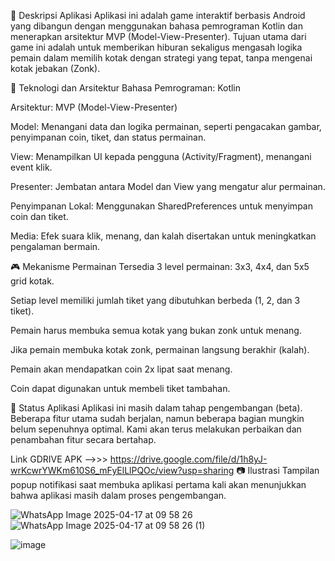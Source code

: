 🧠 Deskripsi Aplikasi
Aplikasi ini adalah game interaktif berbasis Android yang dibangun dengan menggunakan bahasa pemrograman Kotlin dan menerapkan arsitektur MVP (Model-View-Presenter). Tujuan utama dari game ini adalah untuk memberikan hiburan sekaligus mengasah logika pemain dalam memilih kotak dengan strategi yang tepat, tanpa mengenai kotak jebakan (Zonk).

🔧 Teknologi dan Arsitektur
Bahasa Pemrograman: Kotlin

Arsitektur: MVP (Model-View-Presenter)

Model: Menangani data dan logika permainan, seperti pengacakan gambar, penyimpanan coin, tiket, dan status permainan.

View: Menampilkan UI kepada pengguna (Activity/Fragment), menangani event klik.

Presenter: Jembatan antara Model dan View yang mengatur alur permainan.

Penyimpanan Lokal: Menggunakan SharedPreferences untuk menyimpan coin dan tiket.

Media: Efek suara klik, menang, dan kalah disertakan untuk meningkatkan pengalaman bermain.

🎮 Mekanisme Permainan
Tersedia 3 level permainan: 3x3, 4x4, dan 5x5 grid kotak.

Setiap level memiliki jumlah tiket yang dibutuhkan berbeda (1, 2, dan 3 tiket).

Pemain harus membuka semua kotak yang bukan zonk untuk menang.

Jika pemain membuka kotak zonk, permainan langsung berakhir (kalah).

Pemain akan mendapatkan coin 2x lipat saat menang.

Coin dapat digunakan untuk membeli tiket tambahan.

📌 Status Aplikasi
Aplikasi ini masih dalam tahap pengembangan (beta). Beberapa fitur utama sudah berjalan, namun beberapa bagian mungkin belum sepenuhnya optimal. Kami akan terus melakukan perbaikan dan penambahan fitur secara bertahap.

Link GDRIVE APK -->>> https://drive.google.com/file/d/1h8yJ-wrKcwrYWKm610S6_mFyElLlPQOc/view?usp=sharing
📷 Ilustrasi
Tampilan popup notifikasi saat membuka aplikasi pertama kali akan menunjukkan bahwa aplikasi masih dalam proses pengembangan.

![WhatsApp Image 2025-04-17 at 09 58 26](https://github.com/user-attachments/assets/09f2fe89-327a-4ef9-96ac-6661caa65a81)
![WhatsApp Image 2025-04-17 at 09 58 26 (1)](https://github.com/user-attachments/assets/354b0029-0d5a-4877-ae1d-225febcba19b)

![image](https://github.com/user-attachments/assets/85363077-1fed-4ea0-8360-5e2136659e5c)


